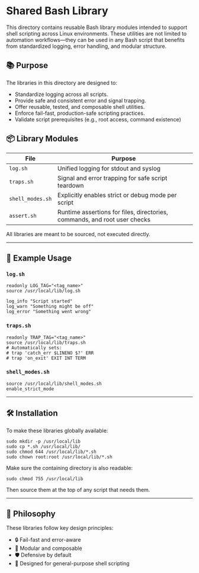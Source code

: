 # Shared Bash Library

This directory contains reusable Bash library modules intended to support shell scripting across Linux environments. These utilities are not limited to automation workflows—they can be used in any Bash script that benefits from standardized logging, error handling, and modular structure.

## 📚 Purpose

The libraries in this directory are designed to:

* Standardize logging across all scripts.
* Provide safe and consistent error and signal trapping.
* Offer reusable, tested, and composable shell utilities.
* Enforce fail-fast, production-safe scripting practices.
* Validate script prerequisites (e.g., root access, command existence)

## 📦 Library Modules

| File             | Purpose                                                                           |
|------------------|-----------------------------------------------------------------------------------|
| `log.sh`         | Unified logging for stdout and syslog                                             |
| `traps.sh`       | Signal and error trapping for safe script teardown                                |
| `shell_modes.sh` | Explicitly enables strict or debug mode per script                                |
| `assert.sh`      | Runtime assertions for files, directories, commands, and root user checks         |

All libraries are meant to be sourced, not executed directly.

---

## 🧩 Example Usage

### `log.sh`

```shell
readonly LOG_TAG="<tag_name>"
source /usr/local/lib/log.sh

log_info "Script started"
log_warn "Something might be off"
log_error "Something went wrong"
```

### `traps.sh`

```shell
readonly TRAP_TAG="<tag_name>"
source /usr/local/lib/traps.sh
# Automatically sets:
# trap 'catch_err $LINENO $?' ERR
# trap 'on_exit' EXIT INT TERM
```

### `shell_modes.sh`

```shell
source /usr/local/lib/shell_modes.sh
enable_strict_mode
```

---

## 🛠 Installation

To make these libraries globally available:

```shell
sudo mkdir -p /usr/local/lib
sudo cp *.sh /usr/local/lib/
sudo chmod 644 /usr/local/lib/*.sh
sudo chown root:root /usr/local/lib/*.sh
```

Make sure the containing directory is also readable:

```shell
sudo chmod 755 /usr/local/lib
```

Then source them at the top of any script that needs them.

---

## 🧱 Philosophy

These libraries follow key design principles:

* 🔒 Fail-fast and error-aware
* 🧼 Modular and composable
* 🛡 Defensive by default
* 🧠 Designed for general-purpose shell scripting